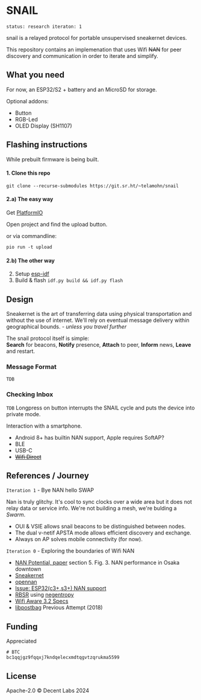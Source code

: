 # SNAIL
`status: research iteraton: 1`

snail is a relayed protocol for portable unsupervised sneakernet devices.

This repository contains an implemenation that uses Wifi ~~NAN~~ for peer discovery and communication
in order to iterate and simplify.

## What you need
For now, an ESP32/S2 + battery and an MicroSD for storage.

Optional addons:
 - Button
 - RGB-Led
 - OLED Display (SH1107)

<!--
## Releases

> Don't ask, just flash!

[M5 Atom Lite]() [Firmware]()
[M5 Stack]() [Firmware]()
[Wemos + SH1106LCD]() [Firmware]()
-->

## Flashing instructions

While prebuilt firmware is being built.


#### 1. Clone this repo

```
git clone --recurse-submodules https://git.sr.ht/~telamohn/snail
```

#### 2.a) The easy way

Get [PlatformIO](https://platformio.org/platformio-ide)

Open project and find the upload button.

or via commandline:

```
pio run -t upload
```

#### 2.b) The other way

2. Setup [esp-idf](https://github.com/espressif/esp-idf#developing-with-esp-idf)
3. Build & flash `idf.py build && idf.py flash`

## Design
Sneakernet is the art of transferring data using physical transportation and without the use of internet.
We'll rely on eventual message delivery within geographical bounds. _- unless you travel further_

The snail protocol itself is simple:  
**Search** for beacons, **Notify** presence, **Attach** to peer, **Inform** news, **Leave** and restart.


### Message Format
`TDB`

### Checking Inbox
`TDB`
Longpress on button interrupts the SNAIL cycle and puts the device into private mode.

Interaction with a smartphone.
- Android 8+ has builtin NAN support, Apple requires SoftAP?
- BLE
- USB-C
- ~~[Wifi Direct](https://github.com/espressif/esp-idf/issues/6522#issuecomment-1878635833)~~

## References / Journey

`Iteration 1` - Bye NAN hello SWAP

Nan is truly glitchy. It's cool to sync clocks over a wide area but
it does not relay data or service info.
We're not building a mesh, we're bulding a _Swarm_.

- OUI & VSIE allows snail beacons to be distinguished between nodes.
- The dual v-netif APSTA mode allows efficient discovery and exchange.
- Always on AP solves mobile connectivity (for now).


`Iteration 0` - Exploring the boundaries of Wifi NAN

- [NAN Potential, paper](https://core.ac.uk/download/pdf/41826471.pdf) section 5. Fig. 3. NAN performance in Osaka downtown
- [Sneakernet](https://en.wikipedia.org/wiki/Sneakernet)
- [opennan](https://github.com/seemoo-lab/opennan)
- [Issue: ESP32(c3+,s3+) NAN support](https://github.com/espressif/esp-idf/issues/12987)
- [RBSR](https://github.com/AljoschaMeyer/master_thesis/blob/main/main.pdf) using [negentropy](https://github.com/hoytech/negentropy)
- [Wifi Aware 3.2 Specs](https://device.report/m/980bcb4db0863da46c502ee7c16a63f7606467778fe73fac7ffabcd3cfa5d207.pdf)
- [libpostbag](https://git.sr.ht/~telamohn/libpostbag) Previous Attempt (2018)
 <!-- [The Original Experiment, 1969](https://snap.stanford.edu/class/cs224w-readings/travers69smallworld.pdf) -->

## Funding

Appreciated

```
# BTC
bc1qqjgz9fqqxj7kndqelecxmdtqgvtzqrukma5599
```

## License

Apache-2.0 © Decent Labs 2024
